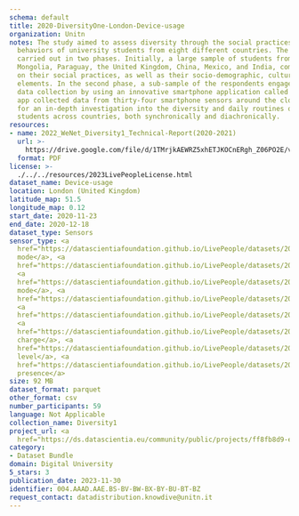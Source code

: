 ```yaml
---
schema: default
title: 2020-DiversityOne-London-Device-usage
organization: Unitn
notes: The study aimed to assess diversity through the social practices and daily
  behaviors of university students from eight different countries. The research was
  carried out in two phases. Initially, a large sample of students from Denmark, Italy,
  Mongolia, Paraguay, the United Kingdom, China, Mexico, and India, completed a survey
  on their social practices, as well as their socio-demographic, cultural, and psychological
  elements. In the second phase, a sub-sample of the respondents engaged in a four-week
  data collection by using an innovative smartphone application called iLog. This
  app collected data from thirty-four smartphone sensors around the clock, allowing
  for an in-depth investigation into the diversity and daily routines of university
  students across countries, both synchronically and diachronically.
resources:
- name: 2022_WeNet_Diversity1_Technical-Report(2020-2021)
  url: >-
    https://drive.google.com/file/d/1TMrjkAEWRZ5xhETJKOCnERgh_Z06PO2E/view?usp=drive_link
  format: PDF
license: >-
  ./../../resources/2023LivePeopleLicense.html
dataset_name: Device-usage
location: London (United Kingdom)
latitude_map: 51.5
longitude_map: 0.12
start_date: 2020-11-23
end_date: 2020-12-18
dataset_type: Sensors
sensor_type: <a 
  href="https://datascientiafoundation.github.io/LivePeople/datasets/2020-DV1-London-Airplane%20Mode%20Event/">airplane
  mode</a>, <a 
  href="https://datascientiafoundation.github.io/LivePeople/datasets/2020-DV1-London-Doze%20Event/">doze</a>,
  <a 
  href="https://datascientiafoundation.github.io/LivePeople/datasets/2020-DV1-London-Ring%20Mode%20Event/">ring
  mode</a>, <a 
  href="https://datascientiafoundation.github.io/LivePeople/datasets/2020-DV1-London-Screen%20Event/">screen</a>,
  <a 
  href="https://datascientiafoundation.github.io/LivePeople/datasets/2020-DV1-London-Touch%20Event/">touch</a>,
  <a 
  href="https://datascientiafoundation.github.io/LivePeople/datasets/2020-DV1-London-Batterycharge%20Event/">battery
  charge</a>, <a 
  href="https://datascientiafoundation.github.io/LivePeople/datasets/2020-DV1-London-Battery%20Monitoring%20Log/">battery
  level</a>, <a 
  href="https://datascientiafoundation.github.io/LivePeople/datasets/2020-DV1-London-User%20Presence%20Event/">user
  presence</a>
size: 92 MB
dataset_format: parquet
other_format: csv
number_participants: 59
language: Not Applicable
collection_name: Diversity1
project_url: <a 
  href="https://ds.datascientia.eu/community/public/projects/ff8fb8d9-ecfd-4c39-bc09-c80eb4d90401">https://ds.datascientia.eu/community/public/projects/ff8fb8d9-ecfd-4c39-bc09-c80eb4d90401</a>
category:
- Dataset Bundle
domain: Digital University
5_stars: 3
publication_date: 2023-11-30
identifier: 004.AAAD.AAE.BS-BV-BW-BX-BY-BU-BT-BZ
request_contact: datadistribution.knowdive@unitn.it
---
```

